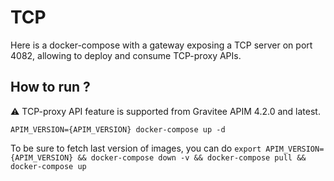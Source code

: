 # TCP

Here is a docker-compose with a gateway exposing a TCP server on port 4082, allowing to deploy and consume TCP-proxy APIs.

## How to run ?

⚠️ TCP-proxy API feature is supported from Gravitee APIM 4.2.0 and latest.

`APIM_VERSION={APIM_VERSION} docker-compose up -d ` 

To be sure to fetch last version of images, you can do
`export APIM_VERSION={APIM_VERSION} && docker-compose down -v && docker-compose pull && docker-compose up`

